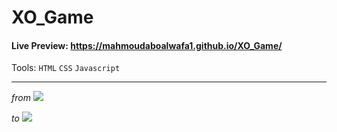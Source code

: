# XO_Game

#### Live Preview: https://mahmoudaboalwafa1.github.io/XO_Game/

Tools: `HTML` `CSS` `Javascript`
***

_from_
<img src="https://github.com/mahmoudaboalwafa1/XO_Game/assets/109794013/d34f233c-7018-49d7-b1b2-90cd1ac79295"/>

_to_
<img src="https://github.com/mahmoudaboalwafa1/XO_Game/assets/109794013/12659f7f-c9df-4e9b-ba9b-7fa87a98ac33"/>
